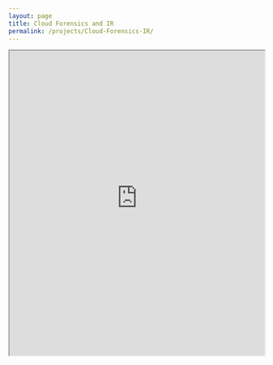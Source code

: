 ```yaml
---
layout: page
title: Cloud Forensics and IR
permalink: /projects/Cloud-Forensics-IR/
---
```


<iframe src="https://raw.githubusercontent.com/natnanDF/natnanDF.github.io/master/Projects/Browser%20Forensics.pptx.pdf" width="100%" height="600px"></iframe>
